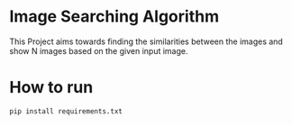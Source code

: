 # Image Searching Algorithm

This Project aims towards finding the 
similarities between the images and show N 
images based on the given input image.

# How to run
```
pip install requirements.txt
```
